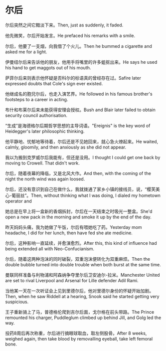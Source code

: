 # 尔后

<p><span class="chinese">尔后突然之间它黯淡下来。</span><span class="english">Then, just as suddenly, it faded.</span></p>

<p><span class="chinese">他先微笑，尔后开始发言。</span><span class="english">He prefaced his remarks with a smile.</span></p>

<p><span class="chinese">尔后，他要了一支烟，向我借了个火儿。</span><span class="english">Then he bummed a cigarette and asked me for a light.</span></p>

<p><span class="chinese">伊曼纽尔后来告诉他的朋友，他用手将嘴里的许多蛆抠出来。</span><span class="english">He says he used his hand to get maggots out of his mouth.</span></p>

<p><span class="chinese">萨菲尔后来则表示他怀疑是否科尔的标语真的曾经存在过。</span><span class="english">Safire later expressed doubts that Cole's sign ever existed.</span></p>

<p><span class="chinese">他继成名的胞兄尔后，也走入演艺界。</span><span class="english">He followed in his famous brother's footsteps to a career in acting.</span></p>

<p><span class="chinese">布什和布莱尔后来未能获得安理会授权。</span><span class="english">Bush and Blair later failed to obtain security council authorisation.</span></p>

<p><span class="chinese">“生成”是海德格尔后期哲学思想的主导词语。</span><span class="english">"Ereignis" is the key word of Heidegger's later philosophic thinking.</span></p>

<p><span class="chinese">他平静地、忧郁地等待着，尔后还是不见她回来，就心急火燎起来。</span><span class="english">He waited, calmly, gloomily, and then anxiously as she did not appear.</span></p>

<p><span class="chinese">我以为搬到克罗威尔后我能有，但还是没用。</span><span class="english">I thought I could get one back by moving to Crowell. That didn't work.</span></p>

<p><span class="chinese">尔后，随着夜幕的降临，又是北风大作。</span><span class="english">And then, with the coming of the night the north wind was again loosed.</span></p>

<p><span class="chinese">尔后，还没有意识到自己在做什么，我就拨通了家乡小镇的接线员，说，“樱芙美心-葡丽丝”。</span><span class="english">Then, without thinking what I was doing, I dialed my hometown operator and</span></p>

<p><span class="chinese">她总是在早上将一盒新的香烟拆封，尔后在一天结束之时吸光一整盒。</span><span class="english">She'd open a new pack in the morning and smoke it up by the end of the day.</span></p>

<p><span class="chinese">昨天妈妈头痛，我为她做了午饭，尔后有喂她吃了药。</span><span class="english">Yesterday mom headache, I did for her lunch, then have fed she ate medicine.</span></p>

<p><span class="chinese">尔后，这种影响一直延续，并愈演愈烈。</span><span class="english">After this, this kind of influence had being extended all with Neo-Confucianism.</span></p>

<p><span class="chinese">尔后，随着这两种泡沫的同时破裂，双重泡沫便转化为双重麻烦。</span><span class="english">Then the double bubble turned into double trouble when both burst at the same time.</span></p>

<p><span class="chinese">曼联同样准备与利物浦和阿森纳争夺里尔后卫安迪尔-拉米。</span><span class="english">Manchester United are set to rival Liverpool and Arsenal for Lille defender Adil Rami.</span></p>

<p><span class="chinese">当他某一天在一次听证会上见到里德尔后，他对里德尔身份的怀疑开始加剧。</span><span class="english">Then, when he saw Riddell at a hearing, Snook said he started getting very suspicious.</span></p>

<p><span class="chinese">王子重新骑上了马，普德格伦爬到吉尔后面，戈尔格在前头带路。</span><span class="english">The Prince remounted his charger, Puddleglum climbed up behind Jill, and Golg led the way.</span></p>

<p><span class="chinese">投药8周后再次称重，尔后进行摘眼球取血，取左侧股骨。</span><span class="english">After 8 weeks, weighed again, then take blood by removalling eyeball, take left femoral bone.</span></p>

